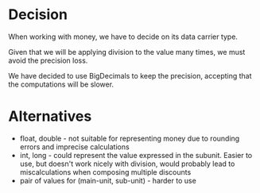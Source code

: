 # Decision
When working with money, we have to decide on its data carrier type.

Given that we will be applying division to the value many times,
we must avoid the precision loss.

We have decided to use BigDecimals to keep the precision, accepting that the computations will be slower. 

# Alternatives
- float, double - not suitable for representing money due to rounding errors and imprecise calculations
- int, long - could represent the value expressed in the subunit. Easier to use, but doesn't work nicely with division, would probably lead to miscalculations when composing multiple discounts
- pair of values for (main-unit, sub-unit) - harder to use